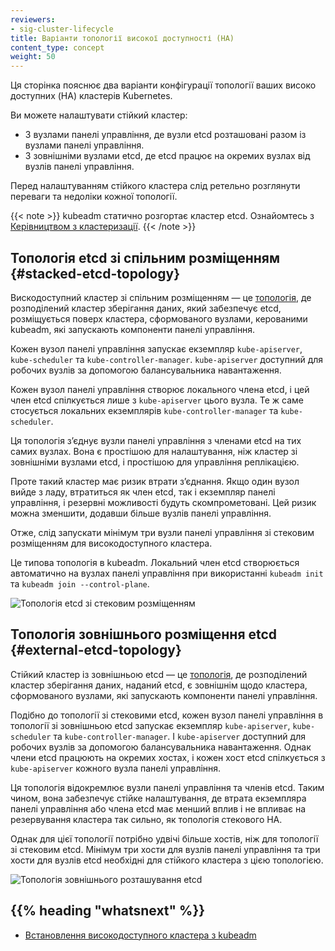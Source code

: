 ```yaml
---
reviewers:
- sig-cluster-lifecycle
title: Варіанти топології високої доступності (HA)
content_type: concept
weight: 50
---
```


<!-- overview -->

Ця сторінка пояснює два варіанти конфігурації топології ваших високо доступних (HA) кластерів Kubernetes.

Ви можете налаштувати стійкий кластер:

- З вузлами панелі управління, де вузли etcd розташовані разом із вузлами панелі управління.
- З зовнішніми вузлами etcd, де etcd працює на окремих вузлах від вузлів панелі управління.

Перед налаштуванням стійкого кластера слід ретельно розглянути переваги та недоліки кожної топології.

{{< note >}}
kubeadm статично розгортає кластер etcd. Ознайомтесь з [Керівництвом з кластеризації](https://github.com/etcd-io/etcd/blob/release-3.4/Documentation/op-guide/clustering.md#static).
{{< /note >}}

## Топологія etcd зі спільним розміщенням {#stacked-etcd-topology}

Вискодоступний кластер зі спільним розміщенням — це [топологія](https://en.wikipedia.org/wiki/Network_topology), де розподілений кластер зберігання даних, який забезпечує etcd, розміщується поверх кластера, сформованого вузлами, керованими kubeadm, які запускають компоненти панелі управління.

Кожен вузол панелі управління запускає екземпляр `kube-apiserver`, `kube-scheduler` та `kube-controller-manager`. `kube-apiserver` доступний для робочих вузлів за допомогою балансувальника навантаження.

Кожен вузол панелі управління створює локального члена etcd, і цей член etcd спілкується лише з `kube-apiserver` цього вузла. Те ж саме стосується локальних екземплярів `kube-controller-manager` та `kube-scheduler`.

Ця топологія зʼєднує вузли панелі управління з членами etcd на тих самих вузлах. Вона є простішою для налаштування, ніж кластер зі зовнішніми вузлами etcd, і простішою для управління реплікацією.

Проте такий кластер має ризик втрати зʼєднання. Якщо один вузол вийде з ладу, втратиться як член etcd, так і екземпляр панелі управління, і резервні можливості будуть скомпрометовані. Цей ризик можна зменшити, додавши більше вузлів панелі управління.

Отже, слід запускати мінімум три вузли панелі управління зі стековим розміщенням для високодоступного кластера.

Це типова топологія в kubeadm. Локальний член etcd створюється автоматично
на вузлах панелі управління при використанні `kubeadm init` та `kubeadm join --control-plane`.

![Топологія etcd зі стековим розміщенням](/images/kubeadm/kubeadm-ha-topology-stacked-etcd.svg)

## Топологія зовнішнього розміщення etcd {#external-etcd-topology}

Стійкий кластер із зовнішньою etcd — це [топологія](https://en.wikipedia.org/wiki/Network_topology), де розподілений кластер зберігання даних, наданий etcd, є зовнішнім щодо кластера, сформованого вузлами, які запускають компоненти панелі управління.

Подібно до топології зі стековими etcd, кожен вузол панелі управління в топології зі зовнішньою etcd запускає екземпляр `kube-apiserver`, `kube-scheduler` та `kube-controller-manager`. І `kube-apiserver` доступний для робочих вузлів за допомогою балансувальника навантаження. Однак члени etcd працюють на окремих хостах, і кожен хост etcd спілкується з `kube-apiserver` кожного вузла панелі управління.

Ця топологія відокремлює вузли панелі управління та членів etcd. Таким чином, вона забезпечує стійке налаштування, де втрата екземпляра панелі управління або члена etcd має менший вплив і не впливає на резервування кластера так сильно, як топологія стекового HA.

Однак для цієї топології потрібно удвічі більше хостів, ніж для топології зі стековим etcd. Мінімум три хости для вузлів панелі управління та три хости для вузлів etcd необхідні для стійкого кластера з цією топологією.

![Топологія зовнішнього розташування etcd](/images/kubeadm/kubeadm-ha-topology-external-etcd.svg)

## {{% heading "whatsnext" %}}

- [Встановлення високодоступного кластера з kubeadm](/uk/docs/setup/production-environment/tools/kubeadm/high-availability/)
